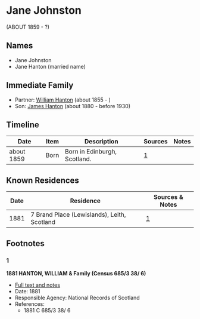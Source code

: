 ﻿---
layout: person
subject_key: i71906070
permalink: /people/i71906070
---

# Jane Johnston
(ABOUT 1859 - ?)

## Names

* Jane Johnston
* Jane Hanton (married name)

## Immediate Family

* Partner: [William Hanton](./@62602830@-william-hanton-b1855-d.md) (about 1855 - )
* Son: [James Hanton](./@71830064@-james-hanton-b1880-d1930.md) (about 1880 - before 1930)

## Timeline

Date | Item | Description | Sources | Notes
---|---|---|---|---
about 1859 | Born | Born in Edinburgh, Scotland. | [1](#1) | 

## Known Residences

Date | Residence | Sources & Notes
---|---|---
1881 | 7 Brand Place (Lewislands), Leith, Scotland | [1](#1)

## Footnotes

### 1

**1881 HANTON, WILLIAM & Family (Census 685/3 38/ 6)**

* [Full text and notes](../sources/@39608586@-1881-hanton,-william-&-family-census-685-3-38-6-.md)
* Date: 1881
* Responsible Agency: National Records of Scotland
* References: 
  * 1881 C 685/3 38/ 6

